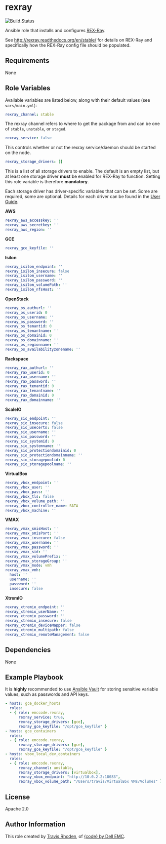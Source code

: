 rexray
=========

[![Build Status](https://travis-ci.org/codedellemc/ansible-role-rexray.svg?branch=master)](https://travis-ci.org/codedellemc/ansible-role-rexray)

Ansible role that installs and configures [REX-Ray](https://github.com/codedellemc/rexray).

See http://rexray.readthedocs.org/en/stable/ for details on REX-Ray and specifically how
the REX-Ray config file should be populated.

Requirements
------------

None

Role Variables
--------------

Available variables are listed below, along with their default values (see `vars/main.yml`):

```yaml
rexray_channel: stable
```

The rexray channel refers to where to get the package from and can be one of `stable`,
`unstable`, or `staged`.

```yaml
rexray_service: false
```

This controls whether or not the rexray service/daemon should be started on the node.

```yaml
rexray_storage_drivers: []
```

This is a list of all storage drivers to enable. The default is an empty list, but at least
one storage driver **must** be enabled for REX-Ray to function. Setting this role variable
is therefore **mandatory**.

Each storage driver has driver-specific variables that can be set.  Some are required, some
are optional. Details for each driver can be found in the [User Guide](http://rexray.readthedocs.org/en/stable/).

**AWS**

```yaml
rexray_aws_accesskey: ''
rexray_aws_secretkey: ''
rexray_aws_region: ''
```

**GCE**

```yaml
rexray_gce_keyfile: ''
```

**Isilon**

```yaml
rexray_isilon_endpoint: ''
rexray_isilon_insecure: false
rexray_isilon_username: ''
rexray_isilon_password: ''
rexray_isilon_volumePath: ''
rexray_isilon_nfsHost: ''
```

**OpenStack**

```yaml
rexray_os_authurl: ''
rexray_os_userid: 0
rexray_os_username: ''
rexray_os_password: ''
rexray_os_tenantid: 0
rexray_os_tenantname: ''
rexray_os_domainid: 0
rexray_os_domainname: ''
rexray_os_regionname: ''
rexray_os_availabilityzonename: ''
```

**Rackspace**

```yaml
rexray_rax_authurl: ''
rexray_rax_userid: 0
rexray_rax_username: ''
rexray_rax_password: ''
rexray_rax_tenantid: 0
rexray_rax_tenantname: ''
rexray_rax_domainid: 0
rexray_rax_domainname: ''
```

**ScaleIO**

```yaml
rexray_sio_endpoint: ''
rexray_sio_insecure: false
rexray_sio_usecerts: false
rexray_sio_username: ''
rexray_sio_password: ''
rexray_sio_systemid: 0
rexray_sio_systemname: ''
rexray_sio_protectiondomainid: 0
rexray_sio_protectiondomainname: ''
rexray_sio_storagepoolid: 0
rexray_sio_storagepoolname: ''
```

**VirtualBox**

```yaml
rexray_vbox_endpoint: ''
rexray_vbox_user: ''
rexray_vbox_pass: ''
rexray_vbox_tls: false
rexray_vbox_volume_path: ''
rexray_vbox_controller_name: SATA
rexray_vbox_machine: ''
```

**VMAX**

```yaml
rexray_vmax_smisHost: ''
rexray_vmax_smisPort: ''
rexray_vmax_insecure: false
rexray_vmax_username: ''
rexray_vmax_password: ''
rexray_vmax_sid: ''
rexray_vmax_volumePrefix: ''
rexray_vmax_storageGroup: ''
rexray_vmax_mode: vmh
rexray_vmax_vmh:
  host: ''
  username: ''
  password: ''
  insecure: false
```

**XtremIO**

```yaml
rexray_xtremio_endpoint: ''
rexray_xtremio_userName: ''
rexray_xtremio_password: ''
rexray_xtremio_insecure: false
rexray_xtremio_deviceMapper: false
rexray_xtremio_multipath: false
rexray_xtremio_remoteManagement: false
```

Dependencies
------------

None

Example Playbook
----------------

It is **highly** recommended to use [Ansible Vault](http://docs.ansible.com/ansible/playbooks_vault.html)
for storing sensitive variable values, such as passwords and API keys.

```yaml
- hosts: gce_docker_hosts
  roles:
  - { role: emccode.rexray,
      rexray_service: true,
      rexray_storage_drivers: [gce],
      rexray_gce_keyfile: "/opt/gce_keyfile" }
- hosts: gce_containers
  roles:
  - { role: emccode.rexray,
      rexray_storage_drivers: [gce],
      rexray_gce_keyfile: "/opt/gce_keyfile" }
- hosts: vbox_local_dev_containers
  roles:
  - { role: emccode.rexray,
      rexray_channel: unstable,
      rexray_storage_drivers: [virtualbox],
      rexray_vbox_endpoint: "http://10.0.2.2:18083",
      rexray_vbox_volume_path: "/Users/travis/VirtualBox VMs/Volumes" }
```

License
-------

Apache 2.0

Author Information
------------------

This role created by [Travis Rhoden](https://github.com/codenrhoden), of
[{code} by Dell EMC](http://codedellemc.com).
